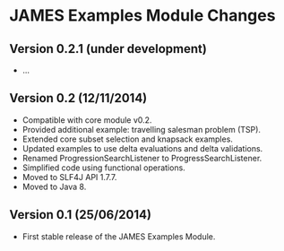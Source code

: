 JAMES Examples Module Changes
=============================

Version 0.2.1 (under development)
---------------------------------

 - ...

Version 0.2 (12/11/2014)
------------------------

 - Compatible with core module v0.2.
 - Provided additional example: travelling salesman problem (TSP).
 - Extended core subset selection and knapsack examples.
 - Updated examples to use delta evaluations and delta validations.
 - Renamed ProgressionSearchListener to ProgressSearchListener.
 - Simplified code using functional operations.
 - Moved to SLF4J API 1.7.7.
 - Moved to Java 8.
 
 
Version 0.1 (25/06/2014)
------------------------

 - First stable release of the JAMES Examples Module.